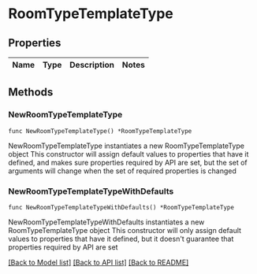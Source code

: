 # RoomTypeTemplateType

## Properties

Name | Type | Description | Notes
------------ | ------------- | ------------- | -------------

## Methods

### NewRoomTypeTemplateType

`func NewRoomTypeTemplateType() *RoomTypeTemplateType`

NewRoomTypeTemplateType instantiates a new RoomTypeTemplateType object
This constructor will assign default values to properties that have it defined,
and makes sure properties required by API are set, but the set of arguments
will change when the set of required properties is changed

### NewRoomTypeTemplateTypeWithDefaults

`func NewRoomTypeTemplateTypeWithDefaults() *RoomTypeTemplateType`

NewRoomTypeTemplateTypeWithDefaults instantiates a new RoomTypeTemplateType object
This constructor will only assign default values to properties that have it defined,
but it doesn't guarantee that properties required by API are set


[[Back to Model list]](../README.md#documentation-for-models) [[Back to API list]](../README.md#documentation-for-api-endpoints) [[Back to README]](../README.md)


